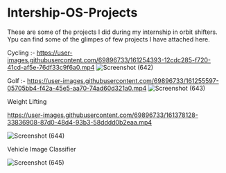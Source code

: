 # Intership-OS-Projects
These are some of the projects I did during my internship in orbit shifters.
Ypu can find some of the glimpes of few projects I have attached here. 

Cycling :- 
https://user-images.githubusercontent.com/69896733/161254393-12cdc285-f720-41cd-af5e-76df33c9f6a0.mp4
![Screenshot (642)](https://user-images.githubusercontent.com/69896733/161255471-f1ca15a7-9eff-4d20-a638-15b4a4efd14e.png)


Golf :-
https://user-images.githubusercontent.com/69896733/161255597-05705bb4-f42a-45e5-aa70-74ad60d321a0.mp4
![Screenshot (643)](https://user-images.githubusercontent.com/69896733/161255729-d8001e43-671a-4711-8d2a-6982e701b5d2.png)

Weight Lifting

https://user-images.githubusercontent.com/69896733/161378128-33836908-87d0-48d4-93b3-58dddd0b2eaa.mp4

![Screenshot (644)](https://user-images.githubusercontent.com/69896733/161257086-e3ad2426-93b5-4101-9996-5ebdaec3f5cb.png)

Vehicle Image Classifier

![Screenshot (645)](https://user-images.githubusercontent.com/69896733/161258574-68bf3098-5885-4bdf-af12-4fa7b1d35804.png)

